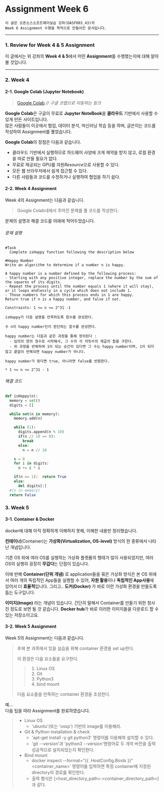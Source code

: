 # Assignment Week 6
```
이 글은 오픈소스소프트웨어실습 강좌(DASF003_43)의
Week 6 Assignment 수행을 목적으로 만들어진 문서입니다.
```
---
### 1. Review for Week 4 & 5 Assignment
이 글에서는 위 강좌의 **Week 4 & 5**에서
어떤 **Assignment**를 수행했는지에 대해 알아볼 것입니다.

---

### 2. Week 4
#### 2-1. Google Colab (Jupyter Notebook)
> [Google Colab](https://colab.research.google.com "Google Colab")      _// 구글 코랩으로 이동하는 링크_

**Google Colab**은 구글이 무료로 **Jupyter NoteBook**을 **클라우드** 기반에서 사용할 수 있게 만든 사이트입니다.
\
많은 사람들이 이곳에서 협업, 데이터 분석, 머신러닝 학습 등을 하며, 글쓴이는 코드를 작성하여 Assignment를 풀었습니다.


**Google Colab**의 장점은 다음과 같습니다.
- 클라우드 기반에서 실행하므로 하드웨어 사양에 크게 제약을 받지 않고, 로컬 환경을 따로 만들 필요가 없다.
- 무료로 제공되는 GPU를 자원*Resource*으로 사용할 수 있다.
- 모든 웹 브라우저에서 쉽게 접근할 수 있다.
- 다른 사람들과 코드를 수정하거나 실행하여 협업을 하기 쉽다.

#### 2-2. Week 4 Assignment
Week 4의 Assignment는 다음과 같습니다.
>Google Colab내에서 주어진 문제를 풀 코드를 작성한다.

문제의 설명과 해결 코드를 아래에 적어두었습니다.

###### 문제 설명

```
#Task
  Complete isHappy function following the description below

#Happy Number
Write an algorithm to determine if a number n is happy.

A happy number is a number defined by the following process:
- Starting with any positive integer, replace the number by the sum of the squares of its digits.
- Repeat the process until the number equals 1 (where it will stay), or it loops endlessly in a cycle which does not include 1.
- Those numbers for which this process ends in 1 are happy.
Return true if n is a happy number, and false if not.

Constraints: 1 <= n <= 2^31 -1
```

```
isHappy가 다음 설명을 만족하도록 함수를 완성한다.

수 n이 happy number인지 판단하는 함수를 완성한다.

happy number는 다음과 같은 과정을 통해 정의된다 :
  - 임의의 양의 정수로 시작해서, 그 수의 각 자릿수의 제곱의 합을 구한다.
  - 위 과정을 반복하여 1이 되는 순간이 있다면 그 수는 happy number이며, 1이 되지 않고 끝없이 반복되면 happy number가 아니다.

happy number가 맞다면 true, 아니라면 false를 반환한다.

* 1 <= n <= 2^31 - 1

```
    
###### 해결 코드
```python
def isHappy(n):
  memory = set()
  digits = []

  while not(n in memory):
    memory.add(n)

    while (1):
      digits.append(n % 10)
      if(n // 10 == 0):
        break
      else:
        n = n // 10

    n = 0
    for i in digits:
      n += i * i

    if(n == 1):  return True
    else:
      del digits[:]
  #(n in memory)
  return False
```

### 3. Week 5
#### 3-1. Container & Docker
docker에 대해 아직 정확하게 이해하지 못해, 이해한 내용만 정리했습니다.


**컨테이너**(Container)는 **가상화(Virtualization, OS-level)** 방식의 한 종류에서 나타난 개념입니다.


기존 OS 위에 여러 OS를 실행하는 가상화 플랫폼의 형태가 많이 사용되었지만, 여러 OS의 실행히 굉장히 **무겁다**는 단점이 있습니다.


이에 반해 **Container(단위 개념)** 로 application들을 묶은 가상화 방식은 본 OS 위에서 여러 개의 독립적인 App들을 실행할 수 있어, **자원 활용**이나 **독립적인 App사용**에 있어서 더 **효율적**입니다.
그리고.. **도커(Docker)** 가 바로 이런 가상화 환경을 만들도록 돕는 도구입니다.


**이미지(Image)** 라는 개념이 있습니다. 간단히 말해서 Container를 만들기 위한 청사진 정도로 보면 될 것 같습니다.
**Docker hub**가 바로 이러한 이미지들을 다운로드 할 수 있는 저장소이고요.


#### 3-2. Week 5 Assignment
Week 5의 Assignment는 다음과 같습니다.
>후에 본 과목에서 있을 실습을 위해 container 환경을 set up한다.
>
>이 환경은 다음 요소들을 요구한다.
>> 1. Linux OS
>> 2. Git
>> 3. Python3
>> 4. bind mount
>
> 다음 요소들을 만족하는 container 환경을 조성한다.

예...
\
다음 팁을 따라 Assignment를 완료하였습니다.
> - Linux OS
>   - 'ubuntu'(또는 'ossp') 기반의 image를 이용해라.
> - Git & Python installation & check
>   - 'apt-get install -y git python3' 명령어를 이용해여 설치할 수 있다.
>   - 'git --version'과 'python3 --version'명령어로 두 개의 버전을 출력 성공적으로 설치되었는지 확인한다.
> - Bind mount
>   - docker inspect --format="{{ .HostConfig.Binds }}" <container_name>’ 명령어를 입력하면 특정 container에 지정된 directory의 경로를 확인한다.
>   - 출력 형식은 [<host_directory_path>:<container_directory_path>]과 같다.
